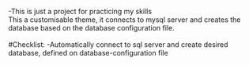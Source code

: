 -This is just a project for practicing my skills<br />
This a customisable theme, it connects to mysql server and creates the database based on the database configuration file.<br />
<br />
#Checklist:
-Automatically connect to sql server and create desired database, defined on database-configuration file
